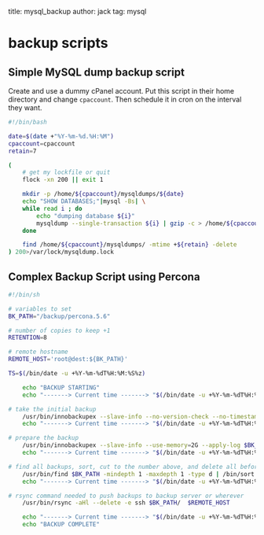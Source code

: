 title: mysql_backup
author: jack
tag: mysql

# backup scripts

## Simple MySQL dump backup script
Create and use a dummy cPanel account.
Put this script in their home directory and change `cpaccount`.
Then schedule it in cron on the interval they want.

```bash
#!/bin/bash

date=$(date +"%Y-%m-%d.%H:%M")
cpaccount=cpaccount
retain=7

(
	# get my lockfile or quit
	flock -xn 200 || exit 1

	mkdir -p /home/${cpaccount}/mysqldumps/${date}
	echo "SHOW DATABASES;"|mysql -Bs| \
	while read i ; do
		echo "dumping database ${i}"
		mysqldump --single-transaction ${i} | gzip -c > /home/${cpaccount}/mysqldumps/${date}/${i}.sql.gz 
	done 

	find /home/${cpaccount}/mysqldumps/ -mtime +${retain} -delete
) 200>/var/lock/mysqldump.lock
```

## Complex Backup Script using Percona

``` bash
#!/bin/sh

# variables to set
BK_PATH="/backup/percona.5.6"

# number of copies to keep +1
RETENTION=8

# remote hostname
REMOTE_HOST='root@dest:${BK_PATH}'

TS=$(/bin/date -u +%Y-%m-%dT%H:%M:%S%z)

	echo "BACKUP STARTING"
	echo "-------> Current time -------> "$(/bin/date -u +%Y-%m-%dT%H:%M:%S%z)

# take the initial backup
	/usr/bin/innobackupex --slave-info --no-version-check --no-timestamp $BK_PATH/$TS/
	echo "-------> Current time -------> "$(/bin/date -u +%Y-%m-%dT%H:%M:%S%z)

# prepare the backup
	/usr/bin/innobackupex --slave-info --use-memory=2G --apply-log $BK_PATH/$TS/
	echo "-------> Current time -------> "$(/bin/date -u +%Y-%m-%dT%H:%M:%S%z)

# find all backups, sort, cut to the number above, and delete all before that
	/usr/bin/find $BK_PATH -mindepth 1 -maxdepth 1 -type d | /bin/sort -rn |/usr/bin/tail -n +$RETENTION|/usr/bin/xargs /bin/rm -rf
	echo "-------> Current time -------> "$(/bin/date -u +%Y-%m-%dT%H:%M:%S%z)

# rsync command needed to push backups to backup server or wherever
	/usr/bin/rsync -aHl --delete -e ssh $BK_PATH/  $REMOTE_HOST

	echo "-------> Current time -------> "$(/bin/date -u +%Y-%m-%dT%H:%M:%S%z)
	echo "BACKUP COMPLETE"
```
